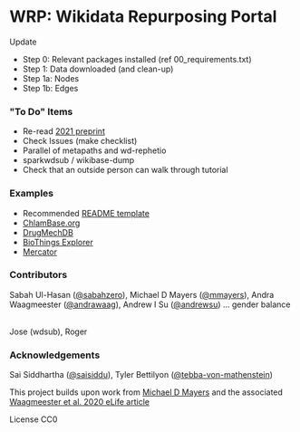 # WRP: Wikidata Repurposing Portal

Update
* Step 0: Relevant packages installed (ref 00_requirements.txt)
* Step 1: Data downloaded (and clean-up)
* Step 1a: Nodes
* Step 1b: Edges 

### "To Do" Items
- Re-read [2021 preprint](https://www.biorxiv.org/content/10.1101/2021.04.15.440028v1.abstract)
- Check Issues (make checklist)
- Parallel of metapaths and wd-rephetio
- sparkwdsub / wikibase-dump 
- Check that an outside person can walk through tutorial

### Examples
- Recommended [README template](https://docs.google.com/document/d/1aWWx3Re3_KehicdhR6gPrcJ-EwSmHWydkV1PqyJg984/edit?usp=sharing)
- [ChlamBase.org](https://github.com/sabahzero/WikiGenomesBase)
- [DrugMechDB](https://github.com/SuLab/DrugMechDB)
- [BioThings Explorer](https://github.com/biothings/biothings_explorer) 
- [Mercator](https://github.com/SuLab/mercator_shiny)

### Contributors
Sabah Ul-Hasan ([@sabahzero](https://github.com/sabahzero)), Michael D Mayers ([@mmayers](https://github.com/mmayers12)), Andra Waagmeester ([@andrawaag](https://github.com/andrawaag)), Andrew I Su ([@andrewsu](https://github.com/andrewsu)) ... gender balance <br><br>

Jose (wdsub), Roger

### Acknowledgements 
Sai Siddhartha ([@saisiddu](https://github.com/saisiddu)), Tyler Bettilyon ([@tebba-von-mathenstein](https://github.com/tebba-von-mathenstein))

This project builds upon work from [Michael D Mayers](https://github.com/mmayers12/metapaths) and the associated [Waagmeester et al. 2020 eLife article](https://elifesciences.org/articles/52614) <br>

License CC0

